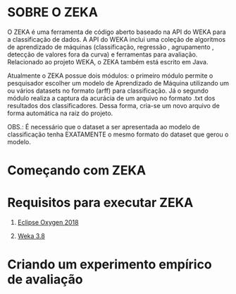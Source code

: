 # SOBRE O ZEKA

O ZEKA é uma ferramenta de código aberto baseado na API do WEKA para a classificação de dados. A API do WEKA inclui uma coleção de algoritmos de aprendizado de máquinas (classificação, regressão , agrupamento , detecção de valores fora da curva) e ferramentas para avaliação. Relacionado ao projeto WEKA, o ZEKA também está escrito em Java.

 Atualmente o ZEKA possue dois módulos: o primeiro módulo permite o pesquisador escolher um modelo de Aprendizado de Máquina utilizando um ou vários datasets no formato (arff) para classificação. Já o segundo módulo realiza a captura da acurácia de um arquivo no formato .txt dos resultados dos classificadores. Dessa forma, cria-se um novo arquivo de forma automática na raiz do projeto.

 OBS.: É necessário que o dataset a ser apresentada ao modelo de classificação tenha EXATAMENTE o mesmo formato do dataset que gerou o modelo.

# Começando com ZEKA

# Requisitos para executar ZEKA


1) [Eclipse Oxygen 2018](
https://www.eclipse.org/downloads/download.php?file=/oomph/epp/oxygen/R2/eclipse-inst-win64.exe&mirror_id=576)


2) [Weka 3.8](http://prdownloads.sourceforge.net/weka/weka-3-8-2jre-x64.exe) 


# Criando um experimento empírico de avaliação
